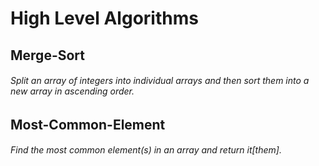 # High Level Algorithms

## Merge-Sort
###### Split an array of integers into individual arrays and then sort them into a new array in ascending order.

## Most-Common-Element
###### Find the most common element(s) in an array and return it[them].
